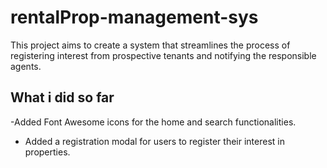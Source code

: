 # rentalProp-management-sys
This project aims to create a system that streamlines the process of registering interest from prospective tenants and notifying the responsible agents.


## What i did so far

-Added Font Awesome icons for the home and search functionalities.

- Added a registration modal for users to register their interest in properties.

